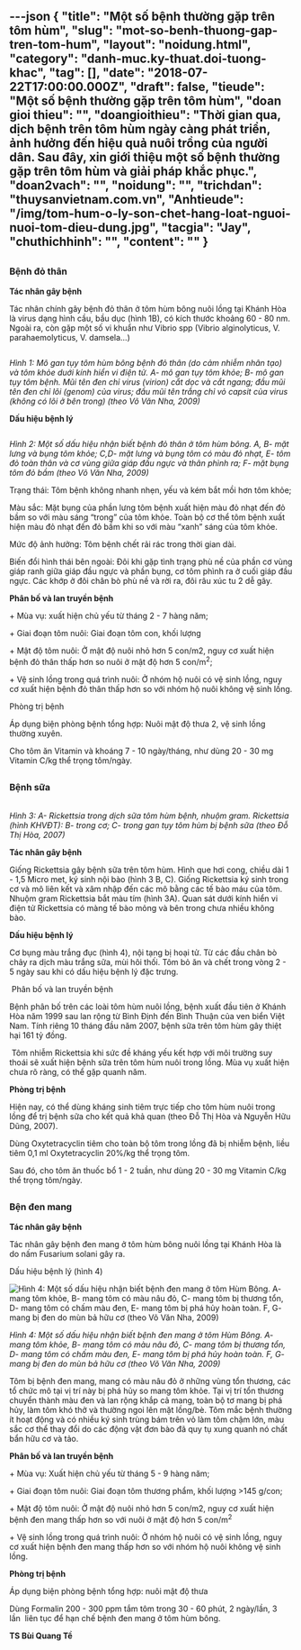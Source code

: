 ---json
{
    "title": "Một số bệnh thường gặp trên tôm hùm",
    "slug": "mot-so-benh-thuong-gap-tren-tom-hum",
    "layout": "noidung.html",
    "category": "danh-muc.ky-thuat.doi-tuong-khac",
    "tag": [],
    "date": "2018-07-22T17:00:00.000Z",
    "draft": false,
    "tieude": "Một số bệnh thường gặp trên tôm hùm",
    "doan gioi thieu": "",
    "doangioithieu": "Thời gian qua, dịch bệnh trên tôm hùm ngày càng phát triển, ảnh hưởng đến hiệu quả nuôi trồng của người dân. Sau đây, xin giới thiệu một số bệnh thường gặp trên tôm hùm và giải pháp khắc phục.",
    "doan2vach": "",
    "noidung": "",
    "trichdan": "thuysanvietnam.com.vn",
    "Anhtieude": "/img/tom-hum-o-ly-son-chet-hang-loat-nguoi-nuoi-tom-dieu-dung.jpg",
    "tacgia": "Jay",
    "chuthichhinh": "",
    "__content__": ""
}
---
<h2><span style="font-size:16px"><strong>Bệnh đỏ th&acirc;n</strong></span></h2>

<p><span style="font-size:14px"><strong>T&aacute;c nh&acirc;n g&acirc;y bệnh</strong></span></p>

<p><span style="font-size:14px">T&aacute;c nh&acirc;n ch&iacute;nh g&acirc;y bệnh đỏ th&acirc;n ở t&ocirc;m h&ugrave;m b&ocirc;ng nu&ocirc;i lồng tại Kh&aacute;nh H&ograve;a l&agrave; virus dạng h&igrave;nh cầu, bầu dục (h&igrave;nh 1B), c&oacute; k&iacute;ch thước khoảng 60 - 80 nm. Ngo&agrave;i ra, c&ograve;n gặp một số vi khuẩn như Vibrio spp (Vibrio alginolyticus, V. parahaemolyticus, V. damsela&hellip;)</span></p>

<p><span style="font-size:14px"><img alt="" src="http://contom.vn/upload/news/Content2/benh%20tom/mot-so-benh-thuong-gap-tren-tom-hm-01.jpg" /></span></p>

<p><span style="font-size:14px"><em>H&igrave;nh 1: M&ocirc; gan tụy t&ocirc;m h&ugrave;m b&ocirc;ng bệnh đỏ th&acirc;n (do cảm nhiễm nh&acirc;n tạo) v&agrave; t&ocirc;m khỏe duới k&iacute;nh hiển vi điện tử. A- m&ocirc; gan tụy t&ocirc;m khỏe; B- m&ocirc; gan tụy t&ocirc;m bệnh. Mũi t&ecirc;n đen chỉ virus (virion) cắt dọc v&agrave; cắt ngang; đầu mũi t&ecirc;n đen chỉ l&otilde;i (genom) của virus; đầu mũi t&ecirc;n trắng chỉ vỏ capsit của virus (kh&ocirc;ng c&oacute; l&otilde;i ở b&ecirc;n trong) (theo V&otilde; Văn Nha, 2009)</em></span></p>

<p><span style="font-size:14px"><strong>Dấu hiệu bệnh l&yacute;</strong></span></p>

<p><span style="font-size:14px"><strong><img alt="" src="http://contom.vn/upload/news/Content2/benh%20tom/mot-so-benh-thuong-gap-tren-tom-hm-02.jpg" /></strong></span></p>

<p><span style="font-size:14px"><em>H&igrave;nh 2: Một số dấu hiệu nhận biết bệnh đỏ th&acirc;n ở t&ocirc;m h&ugrave;m b&ocirc;ng. A, B- mặt lưng v&agrave; bụng t&ocirc;m khỏe; C,D- mặt lưng v&agrave; bụng t&ocirc;m c&oacute; m&agrave;u đỏ nhạt, E- t&ocirc;m đỏ to&agrave;n th&acirc;n v&agrave; cơ v&ugrave;ng giữa gi&aacute;p đầu ngực v&agrave; th&acirc;n ph&igrave;nh ra; F- mặt bụng t&ocirc;m đỏ bầm (theo V&otilde; Văn Nha, 2009)</em></span></p>

<p><span style="font-size:14px">Trạng th&aacute;i: T&ocirc;m bệnh kh&ocirc;ng nhanh nhẹn, yếu v&agrave; k&eacute;m bắt mồi hơn t&ocirc;m khỏe;</span></p>

<p><span style="font-size:14px">M&agrave;u sắc: Mặt bụng của phần lưng t&ocirc;m bệnh xuất hiện m&agrave;u đỏ nhạt đến đỏ bầm so với m&agrave;u s&aacute;ng &ldquo;trong&rdquo; của t&ocirc;m khỏe. To&agrave;n bộ cơ thể t&ocirc;m bệnh xuất hiện m&agrave;u đỏ nhạt đến đỏ bầm khi so với m&agrave;u &ldquo;xanh&rdquo; s&aacute;ng của t&ocirc;m khỏe.</span></p>

<p><span style="font-size:14px">Mức độ ảnh hưởng: T&ocirc;m bệnh chết rải r&aacute;c trong thời gian d&agrave;i.</span></p>

<p><span style="font-size:14px">Biến đổi h&igrave;nh th&aacute;i b&ecirc;n ngo&agrave;i: Đ&ocirc;i khi gặp t&igrave;nh trạng ph&ugrave; nề của phần cơ v&ugrave;ng gi&aacute;p ranh giữa gi&aacute;p đầu ngực v&agrave; phần bụng, cơ t&ocirc;m ph&igrave;nh ra ở cuối gi&aacute;p đầu ngực. C&aacute;c khớp ở đ&ocirc;i ch&acirc;n b&ograve; ph&ugrave; nề v&agrave; rời ra, đ&ocirc;i r&acirc;u x&uacute;c tu 2 dễ g&atilde;y.</span></p>

<p><span style="font-size:14px"><strong>Ph&acirc;n bố v&agrave; lan truyền bệnh</strong></span></p>

<p><span style="font-size:14px">+ M&ugrave;a vụ: xuất hiện chủ yếu từ th&aacute;ng 2 - 7 h&agrave;ng năm;</span></p>

<p><span style="font-size:14px">+ Giai đoạn t&ocirc;m nu&ocirc;i: Giai đoạn t&ocirc;m con, khối lượng</span></p>

<p><span style="font-size:14px">+ Mật độ t&ocirc;m nu&ocirc;i: Ở mật độ nu&ocirc;i nhỏ hơn 5 con/m2, nguy cơ xuất hiện bệnh đỏ th&acirc;n thấp hơn so nu&ocirc;i ở mật độ hơn 5 con/m<sup>2</sup>;</span></p>

<p><span style="font-size:14px">+ Vệ sinh lồng trong qu&aacute; tr&igrave;nh nu&ocirc;i: Ở nh&oacute;m hộ nu&ocirc;i c&oacute; vệ sinh lồng, nguy cơ xuất hiện bệnh đỏ th&acirc;n thấp hơn so với nh&oacute;m hộ nu&ocirc;i kh&ocirc;ng vệ sinh lồng.</span></p>

<p><span style="font-size:14px">Ph&ograve;ng trị bệnh</span></p>

<p><span style="font-size:14px">&Aacute;p dụng biện ph&ograve;ng bệnh tổng hợp: Nu&ocirc;i mật độ thưa 2, vệ sinh lồng thường xuy&ecirc;n.</span></p>

<p><span style="font-size:14px">Cho t&ocirc;m ăn Vitamin v&agrave; kho&aacute;ng 7 - 10 ng&agrave;y/th&aacute;ng, như d&ugrave;ng 20 - 30 mg Vitamin C/kg thể trọng t&ocirc;m/ng&agrave;y.</span></p>

<h2><strong><span style="font-size:16px">Bệnh sữa</span></strong></h2>

<p><span style="font-size:14px"><img alt="" src="http://contom.vn/upload/news/Content2/benh%20tom/mot-so-benh-thuong-gap-tren-tom-hm-03.jpg" /></span></p>

<p><span style="font-size:14px"><em>H&igrave;nh 3: A- Rickettsia trong dịch sữa t&ocirc;m h&ugrave;m bệnh, nhuộm gram. Rickettsia (h&igrave;nh KHVĐT): B- trong cơ; C- trong gan tụy t&ocirc;m h&ugrave;m bị bệnh sữa (theo Đỗ Thị H&ograve;a, 2007)</em></span></p>

<p><span style="font-size:14px"><strong>T&aacute;c nh&acirc;n g&acirc;y bệnh</strong></span></p>

<p><span style="font-size:14px">Giống Rickettsia g&acirc;y bệnh sữa tr&ecirc;n t&ocirc;m h&ugrave;m. H&igrave;nh que hơi cong, chiều d&agrave;i 1 - 1,5 Micro met, k&yacute; sinh nội b&agrave;o (h&igrave;nh 3 B, C). Giống Rickettsia k&yacute; sinh trong cơ v&agrave; m&ocirc; li&ecirc;n kết v&agrave; x&acirc;m nhập đến c&aacute;c m&ocirc; bằng c&aacute;c tế b&agrave;o m&aacute;u của t&ocirc;m. Nhuộm gram Rickettsia bắt m&agrave;u t&iacute;m (h&igrave;nh 3A). Quan s&aacute;t dưới k&iacute;nh hiển vi điện tử Rickettsia c&oacute; m&agrave;ng tế b&agrave;o mỏng v&agrave; b&ecirc;n trong chưa nhiều kh&ocirc;ng b&agrave;o.</span></p>

<p><span style="font-size:14px"><strong>Dấu hiệu bệnh l&yacute;</strong></span></p>

<p><span style="font-size:14px">Cơ bụng m&agrave;u trắng đục (h&igrave;nh 4), nội tạng bị hoại tử. Từ c&aacute;c đầu ch&acirc;n b&ograve;&nbsp; chảy ra dịch m&agrave;u trắng sữa, m&ugrave;i h&ocirc;i thối. T&ocirc;m bỏ ăn v&agrave; chết trong v&ograve;ng 2 - 5 ng&agrave;y sau khi c&oacute; dấu hiệu bệnh l&yacute; đặc trưng.</span></p>

<p><span style="font-size:14px">&nbsp;Ph&acirc;n bố v&agrave; lan truyền bệnh</span></p>

<p><span style="font-size:14px">Bệnh ph&acirc;n bố tr&ecirc;n c&aacute;c lo&agrave;i t&ocirc;m h&ugrave;m nu&ocirc;i lồng, bệnh xuất đầu ti&ecirc;n ở Kh&aacute;nh H&ograve;a năm 1999 sau lan rộng từ B&igrave;nh Định đến B&igrave;nh Thuận của ven biển Việt Nam. T&iacute;nh ri&ecirc;ng 10 th&aacute;ng đầu năm 2007, bệnh sữa tr&ecirc;n t&ocirc;m h&ugrave;m g&acirc;y thiệt hại 161 tỷ đồng.</span></p>

<p><span style="font-size:14px">&nbsp;T&ocirc;m nhiễm Rickettsia khi sức đề kh&aacute;ng yếu kết hợp với m&ocirc;i trường suy tho&aacute;i sẽ xuất hiện bệnh sữa tr&ecirc;n t&ocirc;m h&ugrave;m nu&ocirc;i trong lồng. M&ugrave;a vụ xuất hiện chưa r&otilde; r&agrave;ng, c&oacute; thể gặp quanh năm.</span></p>

<p><span style="font-size:14px"><strong>Ph&ograve;ng trị bệnh</strong></span></p>

<p><span style="font-size:14px">Hiện nay, c&oacute; thể d&ugrave;ng kh&aacute;ng sinh ti&ecirc;m trực tiếp cho t&ocirc;m h&ugrave;m nu&ocirc;i trong lồng để trị bệnh sữa cho kết quả khả quan (theo Đỗ Thị H&ograve;a v&agrave; Nguyễn Hữu Dũng, 2007).</span></p>

<p><span style="font-size:14px">D&ugrave;ng Oxytetracyclin ti&ecirc;m cho to&agrave;n bộ t&ocirc;m trong lồng đ&atilde; bị nhiễm bệnh, liều ti&ecirc;m 0,1 ml Oxytetracyclin 20%/kg thể trọng t&ocirc;m.</span></p>

<p><span style="font-size:14px">Sau đ&oacute;, cho t&ocirc;m ăn thuốc bổ 1 - 2 tuần, như d&ugrave;ng 20 - 30 mg Vitamin C/kg thể trọng t&ocirc;m/ng&agrave;y.</span></p>

<h2><strong><span style="font-size:16px">Bện đen mang</span></strong></h2>

<p><span style="font-size:14px"><strong>T&aacute;c nh&acirc;n g&acirc;y bệnh</strong></span></p>

<p><span style="font-size:14px">T&aacute;c nh&acirc;n g&acirc;y bệnh đen mang ở t&ocirc;m h&ugrave;m b&ocirc;ng nu&ocirc;i lồng tại Kh&aacute;nh H&ograve;a l&agrave; do nấm Fusarium solani g&acirc;y ra.</span></p>

<p><span style="font-size:14px">Dấu hiệu bệnh l&yacute; (h&igrave;nh 4)</span></p>

<p><span style="font-size:14px"><img alt="Hình 4: Một số dấu hiệu nhận biết bệnh đen mang ở tôm Hùm Bông. A- mang tôm khỏe, B- mang tôm có màu nâu đỏ, C- mang tôm bị thương tổn, D- mang tôm có chấm màu đen, E- mang tôm bị phá hủy hoàn toàn. F, G- mang bị đen do mùn bả hữu cơ (theo Võ Văn Nha, 2009)" src="http://contom.vn/upload/news/Content2/benh%20tom/mot-so-benh-thuong-gap-tren-tom-hm-04.jpg" /></span></p>

<p><span style="font-size:14px"><em>H&igrave;nh 4: Một số dấu hiệu nhận biết bệnh đen mang ở t&ocirc;m H&ugrave;m B&ocirc;ng. A- mang t&ocirc;m khỏe, B- mang t&ocirc;m c&oacute; m&agrave;u n&acirc;u đỏ, C- mang t&ocirc;m bị thương tổn, D- mang t&ocirc;m c&oacute; chấm m&agrave;u đen, E- mang t&ocirc;m bị ph&aacute; hủy ho&agrave;n to&agrave;n. F, G- mang bị đen do m&ugrave;n bả hữu cơ (theo V&otilde; Văn Nha, 2009)</em></span></p>

<p><span style="font-size:14px">T&ocirc;m bị bệnh đen mang, mang c&oacute; m&agrave;u n&acirc;u đỏ ở những v&ugrave;ng tổn thương, c&aacute;c tổ chức m&ocirc; tại vị tr&iacute; n&agrave;y bị ph&aacute; hủy so mang t&ocirc;m khỏe. Tại vị tr&iacute; tổn thương chuyển th&agrave;nh m&agrave;u đen v&agrave; lan rộng khắp cả mang, to&agrave;n bộ tơ mang bị ph&aacute; hủy, l&agrave;m t&ocirc;m kh&oacute; thở v&agrave; thường ngoi l&ecirc;n mặt lồng/b&egrave;. T&ocirc;m mắc bệnh thường &iacute;t hoạt động v&agrave; c&oacute; nhiều k&yacute; sinh tr&ugrave;ng b&aacute;m tr&ecirc;n vỏ l&agrave;m t&ocirc;m chậm lớn, m&agrave;u sắc cơ thể thay đổi do c&aacute;c động vật đơn b&agrave;o đ&atilde; quy tụ xung quanh n&oacute; chất bẩn hữu cơ v&agrave; tảo.</span></p>

<p><span style="font-size:14px"><strong>Ph&acirc;n bố v&agrave; lan truyền bệnh</strong></span></p>

<p><span style="font-size:14px">+ M&ugrave;a vụ: Xuất hiện chủ yếu từ th&aacute;ng 5 - 9 h&agrave;ng năm;</span></p>

<p><span style="font-size:14px">+ Giai đoạn t&ocirc;m nu&ocirc;i: Giai đoạn t&ocirc;m thương phẩm, khối lượng &gt;145 g/con;</span></p>

<p><span style="font-size:14px">+ Mật độ t&ocirc;m nu&ocirc;i: Ở mật độ nu&ocirc;i nhỏ hơn 5 con/m2, nguy cơ xuất hiện bệnh đen mang thấp hơn so với nu&ocirc;i ở mật độ hơn 5 con/m<sup>2</sup></span></p>

<p><span style="font-size:14px">+ Vệ sinh lồng trong qu&aacute; tr&igrave;nh nu&ocirc;i: Ở nh&oacute;m hộ nu&ocirc;i c&oacute; vệ sinh lồng, nguy cơ xuất hiện bệnh đen mang thấp hơn so với nh&oacute;m hộ nu&ocirc;i kh&ocirc;ng vệ sinh lồng.</span></p>

<p><span style="font-size:14px"><strong>Ph&ograve;ng trị bệnh</strong></span></p>

<p><span style="font-size:14px">&Aacute;p dụng biện ph&ograve;ng bệnh tổng hợp: nu&ocirc;i mật độ thưa</span></p>

<p><span style="font-size:14px">D&ugrave;ng Formalin 200 - 300 ppm tắm t&ocirc;m trong 30 - 60 ph&uacute;t, 2 ng&agrave;y/lần, 3 lần&nbsp; li&ecirc;n tục để hạn chế bệnh đen mang ở t&ocirc;m h&ugrave;m b&ocirc;ng.</span></p>

<p><span style="font-size:14px"><strong>TS B&ugrave;i Quang Tề</strong></span></p>
